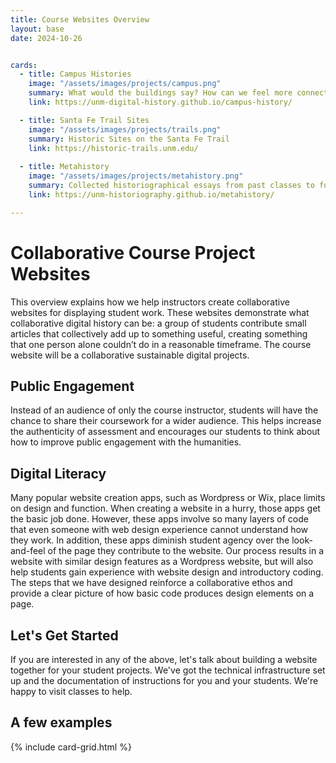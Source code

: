 ```yaml
---
title: Course Websites Overview
layout: base
date: 2024-10-26


cards: 
  - title: Campus Histories
    image: "/assets/images/projects/campus.png"
    summary: What would the buildings say? How can we feel more connected to the rich history of our campus?
    link: https://unm-digital-history.github.io/campus-history/

  - title: Santa Fe Trail Sites
    image: "/assets/images/projects/trails.png"
    summary: Historic Sites on the Santa Fe Trail
    link: https://historic-trails.unm.edu/
  
  - title: Metahistory
    image: "/assets/images/projects/metahistory.png"
    summary: Collected historiographical essays from past classes to future ones.
    link: https://unm-historiography.github.io/metahistory/

---
```


# Collaborative Course Project Websites
This overview explains how we help instructors create collaborative websites for displaying student work. These websites demonstrate what collaborative digital history can be: a group of students contribute small articles that collectively add up to something useful, creating something that one person alone couldn’t do in a reasonable timeframe. The course website will be a collaborative sustainable digital projects.

## Public Engagement
Instead of an audience of only the course instructor, students will have the chance to share their coursework for a wider audience. This helps increase the authenticity of assessment and encourages our students to think about how to improve public engagement with the humanities. 

## Digital Literacy
Many popular website creation apps, such as Wordpress or Wix, place limits on design and function. When creating a website in a hurry, those apps get the basic job done. However, these apps involve so many layers of code that even someone with web design experience cannot understand how they work. In addition, these apps diminish student agency over the look-and-feel of the page they contribute to the website. Our process results in a website with similar design features as a Wordpress website, but will also help students gain experience with website design and introductory coding. The steps that we have designed reinforce a collaborative ethos and provide a clear picture of how basic code produces design elements on a page. 

## Let's Get Started
If you are interested in any of the above, let's talk about building a website together for your student projects. We've got the technical infrastructure set up and the documentation of instructions for you and your students. We're happy to visit classes to help.

## A few examples
{% include card-grid.html %}
